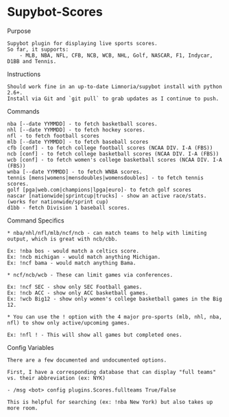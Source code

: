 Supybot-Scores
======

Purpose

    Supybot plugin for displaying live sports scores.
    So far, it supports:
        - MLB, NBA, NFL, CFB, NCB, WCB, NHL, Golf, NASCAR, F1, Indycar, D1BB and Tennis.

Instructions

    Should work fine in an up-to-date Limnoria/supybot install with python 2.6+.
    Install via Git and `git pull` to grab updates as I continue to push.

Commands

    nba [--date YYMMDD] - to fetch basketball scores.
    nhl [--date YYMMDD] - to fetch hockey scores.
    nfl - to fetch football scores
    mlb [--date YYMMDD] - to fetch baseball scores
    cfb [conf] - to fetch college football scores (NCAA DIV. I-A (FBS))
    ncb [conf] - to fetch college basketball scores (NCAA DIV. I-A (FBS))
    wcb [conf] - to fetch women's college basketball scores (NCAA DIV. I-A (FBS))
    wnba [--date YYMMDD] - to fetch WNBA scores.
    tennis [mens|womens|mensdoubles|womensdoubles] - to fetch tennis scores.
    golf [pga|web.com|champions|lpga|euro]- to fetch golf scores
    nascar [nationwide|sprintcup|trucks] - show an active race/stats. (works for nationwide/sprint cup)
    d1bb - fetch Division 1 baseball scores.

Command Specifics

    * nba/nhl/nfl/mlb/ncf/ncb - can match teams to help with limiting output, which is great with ncb/cbb.

    Ex: !nba bos - would match a celtics score.
    Ex: !ncb michigan - would match anything Michigan.
    Ex: !ncf bama - would match anything Bama.

    * ncf/ncb/wcb - These can limit games via conferences.

    Ex: !ncf SEC - show only SEC Football games.
    Ex: !ncb ACC - show only ACC basketball games.
    Ex: !wcb Big12 - show only women's college basketball games in the Big 12.

    * You can use the ! option with the 4 major pro-sports (mlb, nhl, nba, nfl) to show only active/upcoming games.

    Ex: !nfl ! - This will show all games but completed ones.

Config Variables

    There are a few documented and undocumented options.

    First, I have a corresponding database that can display "full teams" vs. their abbreviation (ex: NYK)

    - /msg <bot> config plugins.Scores.fullteams True/False

    This is helpful for searching (ex: !nba New York) but also takes up more room.

